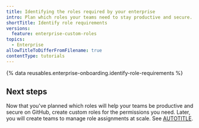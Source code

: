 ```yaml
---
title: Identifying the roles required by your enterprise
intro: Plan which roles your teams need to stay productive and secure.
shortTitle: Identify role requirements
versions:
  feature: enterprise-custom-roles
topics:
  - Enterprise
allowTitleToDifferFromFilename: true
contentType: tutorials
---
```


{% data reusables.enterprise-onboarding.identify-role-requirements %}

## Next steps

Now that you've planned which roles will help your teams be productive and secure on GitHub, create custom roles for the permissions you need. Later, you will create teams to manage role assignments at scale. See [AUTOTITLE](/admin/managing-accounts-and-repositories/managing-roles-in-your-enterprise/create-custom-roles).

